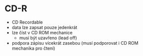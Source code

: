 # CD-R
- CD Recordable
- data lze zapsat pouze jedenkrát
- lze číst v CD ROM mechanice
	- musí být uzavřeno (lead off)
- podpora zápisu vícekrát zasebou (musí podporovat i CD ROM mechanika pro čtení)